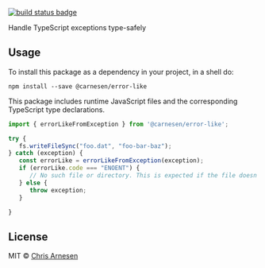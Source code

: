 [![build status badge](https://github.com/carnesen/error-like/workflows/test/badge.svg)](https://github.com/carnesen/error-like/actions?query=workflow%3Atest+branch%3Amaster)

Handle TypeScript exceptions type-safely

## Usage

To install this package as a dependency in your project, in a shell do:

```
npm install --save @carnesen/error-like
```

This package includes runtime JavaScript files and the corresponding TypeScript type declarations.

```typescript
import { errorLikeFromException } from '@carnesen/error-like';

try {
   fs.writeFileSync("foo.dat", "foo-bar-baz");
} catch (exception) {
   const errorLike = errorLikeFromException(exception);
   if (errorLike.code === "ENOENT") {
      // No such file or directory. This is expected if the file doesn't exist.
   } else {
      throw exception;
   }

}
```

## License

MIT © [Chris Arnesen](https://www.carnesen.com)
